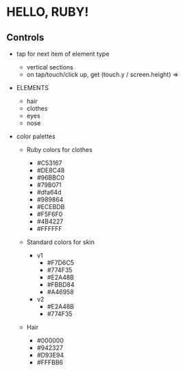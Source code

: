 # HELLO, RUBY!


## Controls
* tap for next item of element type
  * vertical sections
  * on tap/touch/click up, get (touch.y / screen.height) =>


* ELEMENTS
  * hair
  * clothes
  * eyes
  * nose

* color palettes
  * Ruby colors for clothes
    * #C53167
    * #DE8C48
    * #96BBC0
    * #79B071
    * #dfa64d
    * #989864
    * #ECEBDB
    * #F5F6F0
    * #4B4227
    * #FFFFFF
  * Standard colors for skin
    * v1
      * #F7D6C5
      * #774F35
      * #E2A48B
      * #FBBD84
      * #A46958
    * v2
      * #E2A48B
      * #774F35

  * Hair
    * #000000
    * #942327
    * #D93E94
    * #FFFBB6
